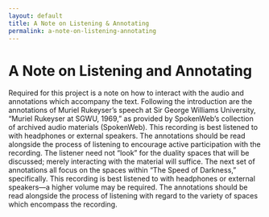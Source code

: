 ```yaml
---
layout: default
title: A Note on Listening & Annotating
permalink: a-note-on-listening-annotating
---
```

<!-- Add an essay or interpretive material below this line,
using HTML or markdown.  Do not modify this file above this line -->
# A Note on Listening and Annotating

 Required for this project is a note on how to interact with the audio and annotations which accompany the text. Following the introduction are the annotations of Muriel Rukeyser’s speech at Sir George Williams University, “Muriel Rukeyser at SGWU, 1969,” as provided by SpokenWeb’s collection of archived audio materials (SpokenWeb). This recording is best listened to with headphones or external speakers. The annotations should be read alongside the process of listening to encourage active participation with the recording. The listener need not “look” for the duality spaces that will be discussed; merely interacting with the material will suffice. The next set of annotations all focus on the spaces within “The Speed of Darkness,” specifically. This recording is best listened to with headphones or external speakers—a higher volume may be required. The annotations should be read alongside the process of listening with regard to the variety of spaces which encompass the recording.
